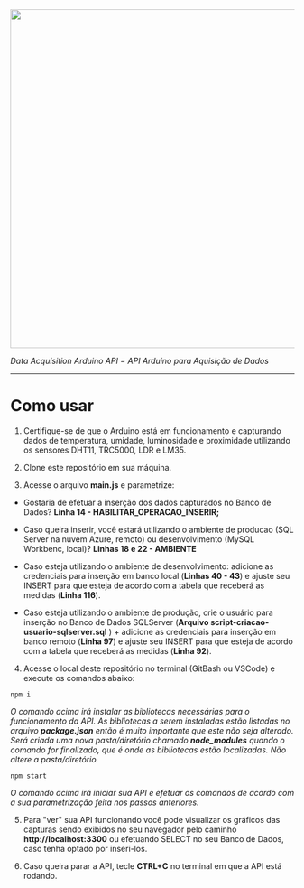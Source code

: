<img src="https://user-images.githubusercontent.com/46379117/189931169-9df7b283-bf43-4af4-8154-b1669862090e.png" width="600px">

_Data Acquisition Arduino API = API Arduino para Aquisição de Dados_

<hr>

# Como usar

1. Certifique-se de que o Arduino está em funcionamento e capturando dados de temperatura, umidade, luminosidade e proximidade utilizando os sensores DHT11, TRC5000, LDR e LM35.

1. Clone este repositório em sua máquina.

1. Acesse o arquivo **main.js** e parametrize:

- Gostaria de efetuar a inserção dos dados capturados no Banco de Dados? **Linha 14 - HABILITAR_OPERACAO_INSERIR;**

- Caso queira inserir, você estará utilizando o ambiente de producao (SQL Server na nuvem Azure, remoto) ou desenvolvimento (MySQL Workbenc, local)? **Linhas 18 e 22 - AMBIENTE**

- Caso esteja utilizando o ambiente de desenvolvimento: adicione as credenciais para inserção em banco local (**Linhas 40 - 43**) e ajuste seu INSERT para que esteja de acordo com a tabela que receberá as medidas (**Linha 116**).

- Caso esteja utilizando o ambiente de produção, crie o usuário para inserção no Banco de Dados SQLServer (**Arquivo script-criacao-usuario-sqlserver.sql** ) + adicione as credenciais para inserção em banco remoto (**Linha 97**) e ajuste seu INSERT para que esteja de acordo com a tabela que receberá as medidas (**Linha 92**).

4. Acesse o local deste repositório no terminal (GitBash ou VSCode) e execute os comandos abaixo:

```
npm i
``` 
_O comando acima irá instalar as bibliotecas necessárias para o funcionamento da API. As bibliotecas a serem instaladas estão listadas no arquivo **package.json** então é muito importante que este não seja alterado. Será criada uma nova pasta/diretório chamado **node_modules** quando o comando for finalizado, que é onde as bibliotecas estão localizadas. Não altere a pasta/diretório._

```
npm start
``` 

_O comando acima irá iniciar sua API e efetuar os comandos de acordo com a sua parametrização feita nos passos anteriores._

5. Para "ver" sua API funcionando você pode visualizar os gráficos das capturas sendo exibidos no seu navegador pelo caminho **http://localhost:3300** ou efetuando SELECT no seu Banco de Dados, caso tenha optado por inseri-los.

6. Caso queira parar a API, tecle **CTRL+C** no terminal em que a API está rodando.
